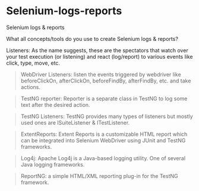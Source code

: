# Selenium-logs-reports
Selenium logs &amp; reports

What all concepts/tools do you use to create Selenium logs & reports?

Listeners: As the name suggests, these are the spectators that watch over your test execution (or listening) and react (log/report) to various events like click, type, move, etc.

> WebDriver Listeners: listen the events triggered by webdriver like beforeClickOn, afterClickOn, beforeFindBy, afterFindBy, etc. and take actions.

> TestNG reporter: Reporter is a separate class in TestNG to log some text after the desired action.

> TestNG Listeners: TestNG provides many types of listeners but mostly used ones are ISuiteListener & ITestListener.

> ExtentReports: Extent Reports is a customizable HTML report which can be integrated into Selenium WebDriver using JUnit and TestNG frameworks.

> Log4j: Apache Log4j is a Java-based logging utility. One of several Java logging frameworks.

> ReportNG: a simple HTML/XML reporting plug-in for the TestNG framework.
